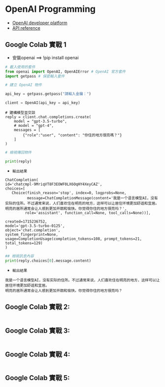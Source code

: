 # OpenAI Programming
- [OpenAI developer platform](https://platform.openai.com/docs/overview)
- [API reference](https://platform.openai.com/docs/api-reference/introduction)

## Google Colab 實戰 1
- 安裝openai ==> !pip install openai

```python
# 載入使用的套件
from openai import OpenAI, OpenAIError # OpenAI 官方套件
import getpass # 保密輸入套件

# 建立 OpenAI 物件

api_key = getpass.getpass("請輸入金鑰：")

client = OpenAI(api_key = api_key) 
```
```
# 建構模型並交談
reply = client.chat.completions.create(
    model = "gpt-3.5-turbo",
    # model = "gpt-4",
    messages = [
        {"role":"user", "content": "你住的地方很亮嗎？"}
    ]
)

```
```python
# 檢視傳回物件

print(reply)
```
- `輸出結果`
```
ChatCompletion(
id='chatcmpl-9MriqVT8F3EOWF0LX6OqHY4XeyCAZ',
choices=[
   Choice(finish_reason='stop', index=0, logprobs=None,
          message=ChatCompletionMessage(content='我是一个语言模型AI，没有实际的住所。不过通常来说，人们喜欢住在明亮的地方，这样可以让居住环境更加舒适和宜居。明亮的居所通常会让人感到更加开朗和愉快。你觉得你住的地方很亮吗？',
         role='assistant', function_call=None, tool_calls=None))],

created=1715236752,
model='gpt-3.5-turbo-0125',
object='chat.completion',
system_fingerprint=None,
usage=CompletionUsage(completion_tokens=108, prompt_tokens=21, total_tokens=129)
)
```

```python
## 檢視訊息內容
print(reply.choices[0].message.content)
```
- `輸出結果`
```
我是一个语言模型AI，没有实际的住所。不过通常来说，人们喜欢住在明亮的地方，这样可以让居住环境更加舒适和宜居。
明亮的居所通常会让人感到更加开朗和愉快。你觉得你住的地方很亮吗？

```



## Google Colab 實戰 2:
```python

```


## Google Colab 實戰 3:
```python

```


## Google Colab 實戰 4:
```python

```


## Google Colab 實戰 5:
```python

```
